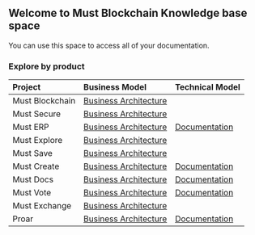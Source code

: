 ## Welcome to Must Blockchain Knowledge base space

You can use this space to access all of your documentation.

### Explore by product

Project | Business Model | Technical Model |
:--------- | :------ | :------ | 
Must Blockchain | [Business Architecture](https://must-blockchain.github.io/MustBlockchain/BusinessArchitecture/index.html#list) | |
Must Secure | [Business Architecture](https://must-blockchain.github.io/MustSecure/BusinessArchitecture/index.html#list) | |
Must ERP | [Business Architecture](https://must-blockchain.github.io/MustERP/BusinessArchitecture/index.html#list) | [Documentation](https://must-blockchain.github.io/MustERP/TechnicalArchitecture/index.html)|
Must Explore | [Business Architecture](https://must-blockchain.github.io/MustExplore/BusinessArchitecture/index.html#list) | |
Must Save | [Business Architecture](https://must-blockchain.github.io/MustSave/BusinessArchitecture/index.html#list) | |
Must Create | [Business Architecture](https://must-blockchain.github.io/MustCreate/BusinessArchitecture/index.html#list) | [Documentation](https://must-blockchain.github.io/MustCreate/TechnicalArchitecture/index.html) |
Must Docs | [Business Architecture](https://must-blockchain.github.io/mustDocs/BusinessArchitecture/index.html#list) | [Documentation](https://must-blockchain.github.io/MustDocs/TechnicalArchitecture/index.html) |
Must Vote | [Business Architecture](https://must-blockchain.github.io/mustVote/BusinessArchitecture/index.html#list) | [Documentation](https://must-blockchain.github.io/MustVote/TechnicalArchitecture/index.html)| 
Must Exchange | [Business Architecture](https://must-blockchain.github.io/MustExchange/BusinessArchitecture/index.html#list) | |
Proar | [Business Architecture](https://must-blockchain.github.io/Proar/BusinessArchitecture/index.html#list) | [Documentation](https://must-blockchain.github.io/Proar/TechnicalArchitecture/index.html) |